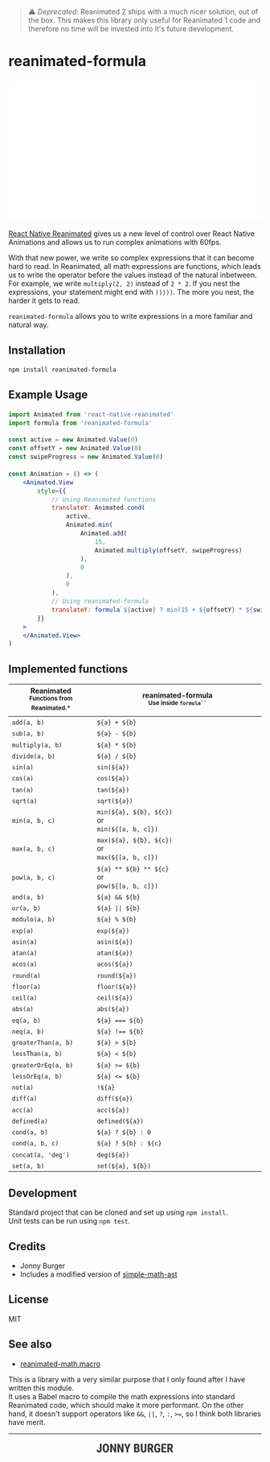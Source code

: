 >  ⚠️ *Deprecated*: Reanimated 2 ships with a much nicer solution, out of the box. This makes this library only useful for Reanimated 1 code and therefore no time will be invested into it's future development.

# reanimated-formula

<p align="center">
    <img src="https://github.com/JonnyBurger/reanimated-formula/raw/master/reanimated.gif"/>
</p>

[React Native Reanimated](https://github.com/kmagiera/react-native-reanimated) gives us a new level of control over React Native Animations and allows us to run complex animations with 60fps.

With that new power, we write so complex expressions that it can become hard to read. In Reanimated, all math expressions are functions, which leads us to write the operator before the values instead of the natural inbetween. For example, we write `multiply(2, 2)` instead of `2 * 2`. If you nest the expressions, your statement might end with `)))))`. The more you nest, the harder it gets to read.

`reanimated-formula` allows you to write expressions in a more familiar and natural way.

## Installation

```sh
npm install reanimated-formula
```

## Example Usage

```jsx
import Animated from 'react-native-reanimated'
import formula from 'reanimated-formula'

const active = new Animated.Value(0)
const offsetY = new Animated.Value(0)
const swipeProgress = new Animated.Value(0)

const Animation = () => (
    <Animated.View
        style={{
            // Using Reanimated functions
            translateY: Animated.cond(
                active,
                Animated.min(
                    Animated.add(
                        15,
                        Animated.multiply(offsetY, swipeProgress)
                    ),
                    0
                ),
                0
            ),
            // Using reanimated-formula
            translateY: formula`${active} ? min(15 + ${offsetY} * ${swipeProgress}, 0) : 0`
        }}
    >
    </Animated.View>
)
```

## Implemented functions

| Reanimated <br> <sup>Functions from Reanimated.*</sup>                 | reanimated-formula <br/><sup>Use inside <code>formula``</Code></sup>                                              
|----------------------------|----------------------------------------------------------------------|
| `add(a, b)        ` | `${a} + ${b}                                         `
| `sub(a, b)        ` | `${a} - ${b}                                         `  
| `multiply(a, b)   ` | `${a} * ${b}                                         `  
| `divide(a, b)     ` | `${a} / ${b}                                       `
| `sin(a)           ` | `sin(${a})                                        `
| `cos(a)           ` | `cos(${a})                                          `
| `tan(a)           ` | `tan(${a})                                     `
| `sqrt(a)          ` | `sqrt(${a})                         `
| `min(a, b, c)     ` | `min(${a}, ${b}, ${c})`<br>or<br/> `min(${[a, b, c]})`
| `max(a, b, c)     ` | `max(${a}, ${b}, ${c})`<br/>or<br/> `max(${[a, b, c]})`
| `pow(a, b, c)     ` | `${a} ** ${b} ** ${c}`<br/>or<br> `pow(${[a, b, c]})`
| `and(a, b)        ` | `${a} && ${b}`
| `or(a, b)         ` | `${a} \|\| ${b}`
| `modulo(a, b)     ` | `${a} % ${b}`
| `exp(a)           ` | `exp(${a})`
| `asin(a)          ` | `asin(${a})`
| `atan(a)          ` | `atan(${a})`
| `acos(a)          ` | `acos(${a})`
| `round(a)         ` | `round(${a})`
| `floor(a)         ` | `floor(${a})`
| `ceil(a)          ` | `ceil(${a})`
| `abs(a)           ` | `abs(${a})`
| `eq(a, b)         ` | `${a} === ${b}`
| `neq(a, b)        ` | `${a} !== ${b}`
| `greaterThan(a, b)` | `${a} > ${b}`
| `lessThan(a, b)   ` | `${a} < ${b}`
| `greaterOrEq(a, b)` | `${a} >= ${b}`
| `lessOrEq(a, b)   ` | `${a} <= ${b}`
| `not(a)           ` | `!${a}`
| `diff(a)          ` | `diff(${a})`
| `acc(a)           ` | `acc(${a})`
| `defined(a)       ` | `defined(${a})`
| `cond(a, b)       ` | `${a} ? ${b} : 0`
| `cond(a, b, c)    ` | `${a} ? ${b} : ${c}`
| `concat(a, 'deg') ` | `deg(${a})`
| `set(a, b)        ` | `set(${a}, ${b})`

## Development

Standard project that can be cloned and set up using `npm install`.  
Unit tests can be run using `npm test`.

## Credits
- Jonny Burger
- Includes a modified version of [simple-math-ast](https://github.com/Flyr1Q/simple-math-ast)

## License
MIT

## See also

- [reanimated-math.macro](https://github.com/futuun/reanimated-math.macro)

This is a library with a very similar purpose that I only found after I have written this module.<br>It uses a Babel macro to compile the math expressions into standard Reanimated code, which should make it more performant.
On the other hand, it doesn't support operators like `&&`, `||`, `?`, `:`, `>=`, so I think both libraries have merit.

--- 

<p align="center">
    <a href="https://twitter.com/JNYBGR">
        <img src="https://github.com/JonnyBurger/reanimated-formula/raw/master/credit.png" height="28"/>
    </a>
</p>
